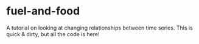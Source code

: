 # fuel-and-food
A tutorial on looking at changing relationships between time series. This is quick & dirty, but all the code is here!

